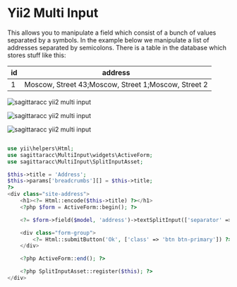 # Yii2 Multi Input

This allows you to manipulate a field which consist of a bunch of values separated by a symbols.
In the example below we manipulate a list of addresses separated by semicolons.
There is a table in the database which stores stuff like this:

| id | address                                             |
|----|-----------------------------------------------------|
| 1  | Moscow, Street 43;Moscow, Street 1;Moscow, Street 2 |

![sagittaracc yii2 multi input](https://i.ibb.co/JtPRLzS/yii2-multi-input-01.png)

![sagittaracc yii2 multi input](https://i.ibb.co/pfNyPzL/yii2-multi-input-02.png)

![sagittaracc yii2 multi input](https://i.ibb.co/5Rg2MCg/yii2-multi-input-03.png)

```php

use yii\helpers\Html;
use sagittaracc\MultiInput\widgets\ActiveForm;
use sagittaracc\MultiInput\SplitInputAsset;

$this->title = 'Address';
$this->params['breadcrumbs'][] = $this->title;
?>
<div class="site-address">
    <h1><?= Html::encode($this->title) ?></h1>
    <?php $form = ActiveForm::begin(); ?>

    <?= $form->field($model, 'address')->textSplitInput(['separator' => ';']) ?>

    <div class="form-group">
        <?= Html::submitButton('Ok', ['class' => 'btn btn-primary']) ?>
    </div>

    <?php ActiveForm::end(); ?>

    <?php SplitInputAsset::register($this); ?>
</div>

```
